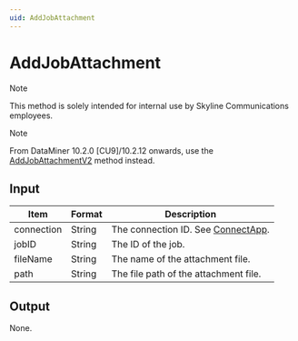 ```yaml
---
uid: AddJobAttachment
---
```


# AddJobAttachment

> [!NOTE]
> This method is solely intended for internal use by Skyline Communications employees.

<!-- Available from DataMiner 10.0.5 onwards. -->

> [!NOTE]
> From DataMiner 10.2.0 [CU9]/10.2.12 onwards, use the [AddJobAttachmentV2](xref:AddJobAttachmentV2) method instead.

## Input

| Item       | Format | Description                                          |
|------------|--------|------------------------------------------------------|
| connection | String | The connection ID. See [ConnectApp](xref:ConnectApp). |
| jobID      | String | The ID of the job.                                   |
| fileName   | String | The name of the attachment file.                     |
| path       | String | The file path of the attachment file.                |

## Output

None.
